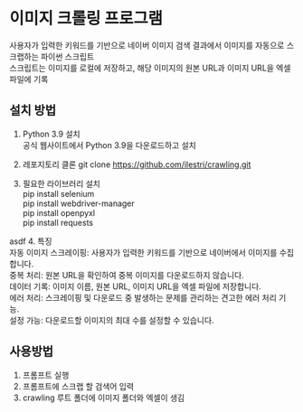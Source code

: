 # 이미지 크롤링 프로그램

사용자가 입력한 키워드를 기반으로 네이버 이미지 검색 결과에서 이미지를 자동으로 스크랩하는 파이썬 스크립트  
스크립트는 이미지를 로컬에 저장하고, 해당 이미지의 원본 URL과 이미지 URL을 엑셀 파일에 기록

## 설치 방법
1. Python 3.9 설치  
공식 웹사이트에서 Python 3.9을 다운로드하고 설치


2. 레포지토리 클론
git clone https://github.com/ilestri/crawling.git


3. 필요한 라이브러리 설치  
   pip install selenium  
   pip install webdriver-manager  
   pip install openpyxl  
   pip install requests  

asdf
4. 특징  
   자동 이미지 스크레이핑: 사용자가 입력한 키워드를 기반으로 네이버에서 이미지를 수집합니다.  
   중복 처리: 원본 URL을 확인하여 중복 이미지를 다운로드하지 않습니다.  
   데이터 기록: 이미지 이름, 원본 URL, 이미지 URL을 엑셀 파일에 저장합니다.  
   에러 처리: 스크레이핑 및 다운로드 중 발생하는 문제를 관리하는 견고한 에러 처리 기능.  
   설정 가능: 다운로드할 이미지의 최대 수를 설정할 수 있습니다.

## 사용방법
1. 프롬프트 실행
2. 프롬프트에 스크랩 할 검색어 입력
3. crawling 루트 폴더에 이미지 폴더와 엑셀이 생김